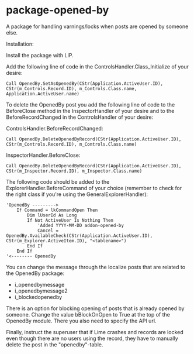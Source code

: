 # package-opened-by

A package for handling varnings/locks when posts are opened by someone else.

Installation:

Install the package with LIP.

Add the following line of code in the ControlsHandler.Class_Initialize of your desire:

```
Call OpenedBy.SetAsOpenedBy(CStr(Application.ActiveUser.ID), CStr(m_Controls.Record.ID), m_Controls.Class.name, Application.ActiveUser.name)
```

To delete the OpenedBy post you add the following line of code to the BeforeClose method in the InspectorHandler of your desire and to the BeforeRecordChanged in the ControlsHandler of your desire:

ControlsHandler.BeforeRecordChanged:
```
Call OpenedBy.DeleteOpenedByRecord(CStr(Application.ActiveUser.ID), CStr(m_Controls.Record.ID), m_Controls.Class.name)
```

InspectorHandler.BeforeClose:
```
Call OpenedBy.DeleteOpenedByRecord(CStr(Application.ActiveUser.ID), CStr(m_Inspector.Record.ID), m_Inspector.Class.name)
```

The following code should be added to the ExplorerHandler.BeforeCommand of your choice (remember to check for the right class if you're using the GeneralExplorerHandler):

```
'OpenedBy --------->
    If Command = lkCommandOpen Then
        Dim lUserId As Long
        If Not ActiveUser Is Nothing Then
            'Added YYYY-MM-DD addon-opened-by
            Cancel = OpenedBy.AvailableCheck(CStr(Application.ActiveUser.ID), CStr(m_Explorer.ActiveItem.ID), "<tablename>")
        End If
    End If
'<-------- OpenedBy
```

You can change the message through the localize posts that are related to the OpenedBy package:
- i_openedbymessage
- i_openedbymessage2
- i_blockedopenedby


There is an option for blocking opening of posts that is already opened by someone. Change the value bBlockOnOpen to True at the top of the OpenedBy module. There you also need to specify the API url. 

Finally, instruct the superuser that if Lime crashes and records are locked even though there are no users using the record, they have to manually delete the post in the "openedby"-table.

